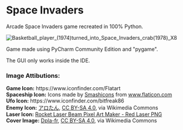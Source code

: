 # Space Invaders
Arcade Space Invaders game recreated in 100% Python.

![Basketball_player_(1974)_turned_into_Space_Invaders_crab_(1978)_X8](https://user-images.githubusercontent.com/76231670/118138582-6acfcb00-b3fe-11eb-8731-e486cbf90dd1.png)


<p>Game made using PyCharm Community Edition and "pygame".</p>
<p>The GUI only works inside the IDE.</p>

<h3>Image Attibutions:</h3>
<div>
  <b>Game Icon:</b>
https://www.iconfinder.com/Flatart
</div>
<div>
  <b>Spaceship Icon:</b>
Icons made by <a href="https://smashicons.com/" title="Smashicons">Smashicons</a> from <a href="https://www.flaticon.com/" title="Flaticon">www.flaticon.com</a></div>
<div>
  <b>Ufo Icon:</b>
https://www.iconfinder.com/bitfreak86
</div>
<div>
  <b>Enemy Icon:</b>
  <a href="https://commons.wikimedia.org/wiki/File:Space_invaders_character_3.jpeg">アロたん</a>, <a href="https://creativecommons.org/licenses/by-sa/4.0">CC BY-SA 4.0</a>, via Wikimedia Commons
</div>
<div>
  <b> Laser Icon:</b>
  <a href="https://flyclipart.com/rocket-laser-beam-pixel-art-maker-red-laser-png-229033">Rocket Laser Beam Pixel Art Maker - Red Laser PNG</a>
  </div>
<div>
  <b>Cover Image:</b>
  <a href="https://commons.wikimedia.org/wiki/File:Basketball_player_(1974)_turned_into_Space_Invaders_crab_(1978)_X8.png">Dpla-fr</a>, <a href="https://creativecommons.org/licenses/by-sa/4.0">CC BY-SA 4.0</a>, via Wikimedia Commons
  </div>
